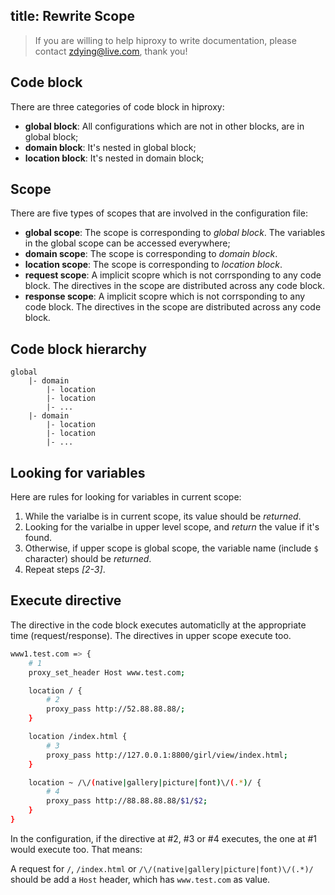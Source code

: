 title: Rewrite Scope
---

> If you are willing to help hiproxy to write documentation, please contact zdying@live.com, thank you!

## Code block

There are three categories of code block in hiproxy:

* **global block**: All configurations which are not in other blocks, are in global block;
* **domain block**: It's nested in global block;
* **location block**: It's nested in domain block;

## Scope

There are five types of scopes that are involved in the configuration file:

* **global scope**: The scope is corresponding to *global block*. The variables in the global scope can be accessed everywhere;
* **domain scope**: The scope is corresponding to *domain block*.
* **location scope**: The scope is corresponding to *location block*.
* **request scope**: A implicit scopre which is not corrsponding to any code block. The directives in the scope are distributed across any code block.
* **response scope**: A implicit scopre which is not corrsponding to any code block. The directives in the scope are distributed across any code block.

## Code block hierarchy

```
global
    |- domain
        |- location
        |- location
        |- ...
    |- domain
        |- location
        |- location
        |- ...
```

## Looking for variables

Here are rules for looking for variables in current scope:

1. While the varialbe is in current scope, its value should be *returned*.
2. Looking for the varialbe in upper level scope, and *return* the value if it's found.
3. Otherwise, if upper scope is global scope, the variable name (include `$` character) should be *returned*.
4. Repeat steps *[2-3]*.

## Execute directive

The directive in the code block executes automaticlly at the appropriate time (request/response). The directives in upper scope execute too.

```bash
www1.test.com => {
    # 1    
    proxy_set_header Host www.test.com;

    location / {
        # 2
        proxy_pass http://52.88.88.88/;
    }

    location /index.html {
        # 3
        proxy_pass http://127.0.0.1:8800/girl/view/index.html;
    }

    location ~ /\/(native|gallery|picture|font)\/(.*)/ {
        # 4
        proxy_pass http://88.88.88.88/$1/$2;
    }
}
```

In the configuration, if the directive at \#2, \#3 or \#4 executes, the one at \#1 would execute too. That means:


A request for `/`, `/index.html` or `/\/(native|gallery|picture|font)\/(.*)/` should be add a `Host` header, which has `www.test.com` as value.

